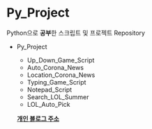 # Py_Project
Python으로 **공부**한 스크립트 및 프로젝트 Repository

* Py_Project
  * Up_Down_Game_Script
  * Auto_Corona_News
  * Location_Corona_News
  * Typing_Game_Script
  * Notepad_Script
  * Search_LOL_Summer
  * LOL_Auto_Pick
  
  
  [**개인 블로그 주소**](https://it-neicebee.tistory.com/)
